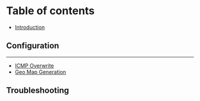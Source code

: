 # Table of contents

* [Introduction](README.md)

## Configuration

---

* [ICMP Overwrite](icmp-overwrite.md)
* [Geo Map Generation](geo-map-generation.md)

## Troubleshooting

